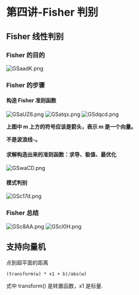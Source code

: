 # 第四讲-Fisher 判别
## Fisher 线性判别
### Fisher 的目的
![GSaadK.png](https://s1.ax1x.com/2020/03/26/GSaadK.png)
### Fisher 的步骤
#### 构造 Fisher 准则函数
![GSaUZ6.png](https://s1.ax1x.com/2020/03/26/GSaUZ6.png)
![GSatqx.png](https://s1.ax1x.com/2020/03/26/GSatqx.png)
![GSdqcd.png](https://s1.ax1x.com/2020/03/26/GSdqcd.png)

**上图中 m 上方的符号应该是箭头，表示 m 是一个向量。**

**不是波浪线`~`。**
#### 求解构造出来的准则函数：求导、极值、最优化
![GSwaCD.png](https://s1.ax1x.com/2020/03/26/GSwaCD.png)
#### 模式判别
![GSc17d.png](https://s1.ax1x.com/2020/03/26/GSc17d.png)
### Fisher 总结
![GSc8AA.png](https://s1.ax1x.com/2020/03/26/GSc8AA.png)
![GScl0H.png](https://s1.ax1x.com/2020/03/26/GScl0H.png)

## 支持向量机
点到超平面的距离

`(transform(w) * x1 + b)/abs(w)`

式中 transform() 是转置函数，x1 是标量.

